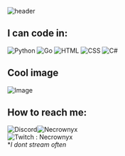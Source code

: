 ![header](https://capsule-render.vercel.app/api?type=waving&color=0:2cc973,100:a32da8&height=300&section=header&text=Hi,%20I'm%20Isaac&fontSize=70)
<br>
## I can code in:
![Python](https://img.shields.io/badge/Python-3776AB?style=for-the-badge&logo=python&logoColor=white)
![Go](https://img.shields.io/badge/Go-00ADD8?style=for-the-badge&logo=go&logoColor=white)
![HTML](https://img.shields.io/badge/HTML-239120?style=for-the-badge&logo=html5&logoColor=white)
![CSS](https://img.shields.io/badge/CSS-239120?&style=for-the-badge&logo=css3&logoColor=white)
![C#](https://img.shields.io/badge/C%23-239120?style=for-the-badge&logo=c-sharp&logoColor=white)

## Cool image
![Image](https://source.unsplash.com/900x300/?abstract,dark)

## How to reach me:
![Discord](https://img.shields.io/badge/Discord-7289DA?style=for-the-badge&logo=discord&logoColor=white)![Necrownyx](https://dcbadge.vercel.app/api/shield/745518359696900106)
<br>
![Twitch](https://img.shields.io/badge/Twitch-%239146FF.svg?style=for-the-badge&logo=Twitch&logoColor=white) : Necrownyx <br> **I dont stream often*
